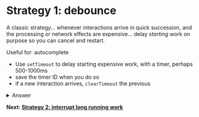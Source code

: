 # Strategy 1: debounce

A classic strategy... whenever interactions arrive in quick succession, and the processing or network effects are expensive... delay *starting* work on purpose so you can cancel and restart.

Useful for: autocomplete

* Use `setTimeout` to delay starting expensive work, with a timer, perhaps 500-1000ms
* save the timer ID when you do so
* if a new interaction arrives, `clearTimeout` the previous

<details>
<summary>Answer</summary>

```js
let timer;
button.addEventListener("click", () => {
  score.incrementAndUpdateUI();

  if (timer) {
    clearTimeout(timer);
  }
  timer = setTimeout(() => {
    blockFor(1000);
  }, 1000);
});
```
</details>

**Next: [Strategy 2: interrupt long running work](https://github.com/malchata/inp-workshop/blob/main/guide/19-interrupt.md)**
